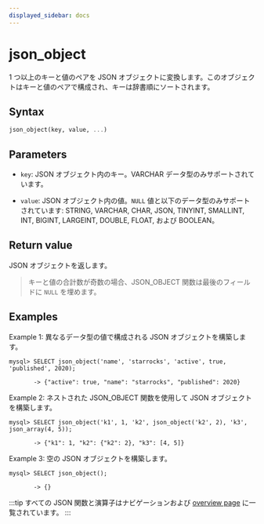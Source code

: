 ```yaml
---
displayed_sidebar: docs
---
```


# json_object

1 つ以上のキーと値のペアを JSON オブジェクトに変換します。このオブジェクトはキーと値のペアで構成され、キーは辞書順にソートされます。

## Syntax

```Haskell
json_object(key, value, ...)
```

## Parameters

- `key`: JSON オブジェクト内のキー。VARCHAR データ型のみサポートされています。

- `value`: JSON オブジェクト内の値。`NULL` 値と以下のデータ型のみサポートされています: STRING, VARCHAR, CHAR, JSON, TINYINT, SMALLINT, INT, BIGINT, LARGEINT, DOUBLE, FLOAT, および BOOLEAN。

## Return value

JSON オブジェクトを返します。

> キーと値の合計数が奇数の場合、JSON_OBJECT 関数は最後のフィールドに `NULL` を埋めます。

## Examples

Example 1: 異なるデータ型の値で構成される JSON オブジェクトを構築します。

```plaintext
mysql> SELECT json_object('name', 'starrocks', 'active', true, 'published', 2020);

       -> {"active": true, "name": "starrocks", "published": 2020}            
```

Example 2: ネストされた JSON_OBJECT 関数を使用して JSON オブジェクトを構築します。

```plaintext
mysql> SELECT json_object('k1', 1, 'k2', json_object('k2', 2), 'k3', json_array(4, 5));

       -> {"k1": 1, "k2": {"k2": 2}, "k3": [4, 5]} 
```

Example 3: 空の JSON オブジェクトを構築します。

```plaintext
mysql> SELECT json_object();

       -> {}
```

:::tip
すべての JSON 関数と演算子はナビゲーションおよび [overview page](../overview-of-json-functions-and-operators.md) に一覧されています。
:::